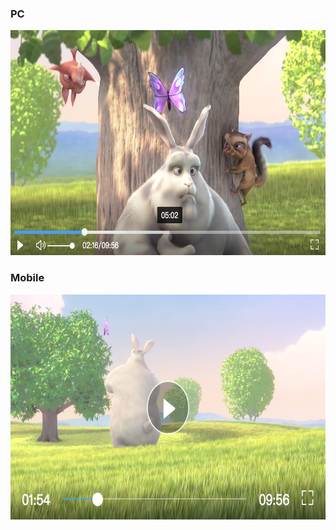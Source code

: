 ### PC

<img alt="larkplayer pc" src="./larkplayer-pc.png" width="640" height="360" />


### Mobile

<img alt="larkplayer mobile" src="./larkplayer-mobile.png" width="640" height="360" />